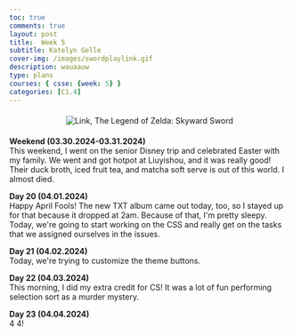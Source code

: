 ```yaml
---
toc: true
comments: true
layout: post
title:  Week 5
subtitle: Katelyn Gelle
cover-img: /images/swordplaylink.gif
description: wauaauw
type: plans
courses: { csse: {week: 5} }
categories: [C1.4]
---
```


<div style="text-align: center; margin-top: 20px; margin-bottom: 20px;">
  <img src="{{site.baseurl}}/images/anito/canyouhearmelink.gif" alt="Link, The Legend of Zelda: Skyward Sword" />
</div>  

**Weekend (03.30.2024-03.31.2024)**  
This weekend, I went on the senior Disney trip and celebrated Easter with my family. We went and got hotpot at Liuyishou, and it was really good! Their duck broth, iced fruit tea, and matcha soft serve is out of this world. I almost died.  

**Day 20 (04.01.2024)**  
Happy April Fools! The new TXT album came out today, too, so I stayed up for that because it dropped at 2am. Because of that, I'm pretty sleepy. Today, we're going to start working on the CSS and really get on the tasks that we assigned ourselves in the issues.  

**Day 21 (04.02.2024)**  
Today, we're trying to customize the theme buttons.  

**Day 22 (04.03.2024)**  
This morning, I did my extra credit for CS! It was a lot of fun performing selection sort as a murder mystery.  

**Day 23 (04.04.2024)**  
4 4! 